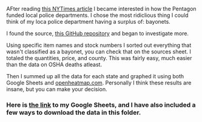 AFter reading <a href="https://www.nytimes.com/2014/06/09/us/war-gear-flows-to-police-departments.html?_r=0">this NYTimes article</a> I became interested in how the Pentagon funded local police departments. I chose the most ridiclious thing I could think of my loca police department having a surplus of: bayonets.

I found the source, <a href="https://github.com/TheUpshot/Military-Surplus-Gear">this GitHub repository</a> and began to investigate more.

Using specific item names and stock numbers I sorted out everything that wasn't classified as a bayonet, you can check that on the sources sheet. I totaled the quantities, price, and county. This was fairly easy, much easier than the data on OSHA deaths atleast.

Then I summed up all the data for each state and graphed it using both Google Sheets and <a href="http://openheatmap.com">openheatmap.com</a>. Personally I think these results are insane, but you can make your decision.

<h3>Here is <a href="https://docs.google.com/spreadsheets/d/15-2eUaebmFkSjIttD-IdfcQGlm5fYIMg7rXyz5MR8PQ/edit?usp=sharing">the link</a> to my Google Sheets, and I have also included a few ways to download the data in this folder.</h3>
